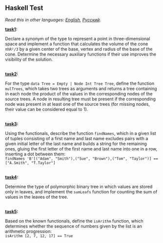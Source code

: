 ## Haskell Test

*Read this in other languages: [English](README.md), [Русский](README.ru.md).*

<b>[task1](./task1.hs):</b><br>

Declare a synonym of the type to represent a point in three-dimensional space and implement a function that
calculates the volume of the cone `πhR²/3` by a given center of the base, vertex and radius of the base of the cone.
Determine the necessary auxiliary functions if their use improves the visibility of the solution.

<br><b>[task2](./task2.hs):</b><br>

For the type `data Tree = Empty | Node Int Tree Tree`, define the function `mulTrees`, which takes two trees as
arguments and returns a tree containing in each node the product of the values in the corresponding nodes of
the source trees. A node in resulting tree must be present if the corresponding node was present in at least one
of the source trees (for missing nodes, their value can be considered equal to 1).

<br><b>[task3](./task3.hs):</b><br>

Using the functionals, describe the function `findNames`, which in a given list of tuples consisting of a first name
and last name excludes pairs with a given initial letter of the last name and builds a string for the remaining ones,
gluing the first letter of the first name and last name into one in a row, inserting a dot between them:<br>
`findNames 'B'[("Adam", "Smith"),("Sue", "Brown"),("Tom", "Taylor")] == ["A.Smith", "T.Taylor"]`

<br><b>[task4](./task4.hs):</b><br>
    
Determine the type of polymorphic binary tree in which values are stored only in leaves, and implement the `sumLeafs`
function for counting the sum of values in the leaves of the tree.

<br><b>[task5](./task5.hs):</b><br>
    
Based on the known functionals, define the `isArithm` function, which determines whether the sequence of numbers
given by the list is an arithmetic progression:<br>
`isArithm [2, 7, 12, 17] == True`
